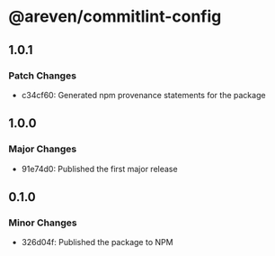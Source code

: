 # @areven/commitlint-config

## 1.0.1

### Patch Changes

- c34cf60: Generated npm provenance statements for the package

## 1.0.0

### Major Changes

- 91e74d0: Published the first major release

## 0.1.0

### Minor Changes

- 326d04f: Published the package to NPM
